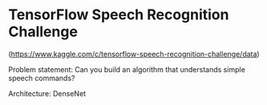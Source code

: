 # TensorFlow Speech Recognition Challenge
(https://www.kaggle.com/c/tensorflow-speech-recognition-challenge/data)

Problem statement: 
Can you build an algorithm that understands simple speech commands?

Architecture:
DenseNet